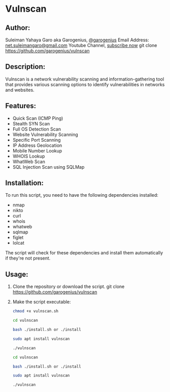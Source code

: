 # Vulnscan

## Author: 
Suleiman Yahaya Garo aka Garogenius, [@garogenius](https://github.com/garogenius)
Email Address: net.suleimangaro@gmail.com
Youtube Channel, [subscribe now](https://youtu.be/SsiBb_HWymE?si=2VWwwSmQ1-htjNMa)
git clone https://github.com/garogenius/vulnscan
## Description:
Vulnscan is a network vulnerability scanning and information-gathering tool that provides various scanning options to identify vulnerabilities in networks and websites.

## Features:
- Quick Scan (ICMP Ping)
- Stealth SYN Scan
- Full OS Detection Scan
- Website Vulnerability Scanning
- Specific Port Scanning
- IP Address Geolocation
- Mobile Number Lookup
- WHOIS Lookup
- WhatWeb Scan
- SQL Injection Scan using SQLMap

## Installation:
To run this script, you need to have the following dependencies installed:
- nmap
- nikto
- curl
- whois
- whatweb
- sqlmap
- figlet
- lolcat

The script will check for these dependencies and install them automatically if they're not present.

## Usage:
1. Clone the repository or download the script.
 git clone https://github.com/garogenius/vulnscan
   
2. Make the script executable:
   ```bash
   chmod +x vulnscan.sh

   cd vulnscan
   
   bash ./install.sh or ./install
   
   sudo apt install vulnscan
   
   ./vulnscan
   
   cd vulnscan
   
   bash ./install.sh or ./install
   
   sudo apt install vulnscan
   
   ./vulnscan   
